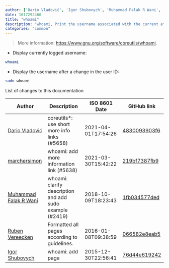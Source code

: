 ```yaml
---
author: ['Dario Vladović', 'Igor Shubovych', 'Muhammad Falak R Wani', 'marchersimon', 'Ruben Vereecken']
date: 1617292466
title: "whoami"
description: "whoami, Print the username associated with the current effective user ID."
categories: "common"
---
```

> More information: <https://www.gnu.org/software/coreutils/whoami>.

- Display currently logged username:

```bash
whoami
```

- Display the username after a change in the user ID:

```bash
sudo whoami
```
List of changes to this documentation


Author | Description | ISO 8601 Date | GitHub link
------|-----|-----|-----
[Dario Vladović](mailto:d.vladimyr@gmail.com) | coreutils*: use short more info links (#5658) | 2021-04-01T17:54:26 | [4830093903f6](https://github.com/tldr-pages/tldr/commit/4830093903f66ccf3ebbc2ecf477286e45edac59)
[marchersimon](mailto:50295997+marchersimon@users.noreply.github.com) | whoami: add more information link (#5638) | 2021-03-30T15:42:22 | [219bf7387fb9](https://github.com/tldr-pages/tldr/commit/219bf7387fb9d66adc4e0eeb3ed293584527a38a)
[Muhammad Falak R Wani](mailto:falakreyaz@gmail.com) | whoami: clarify description and add sudo example (#2419) | 2018-10-09T18:23:43 | [1fb034577ded](https://github.com/tldr-pages/tldr/commit/1fb034577dedfd2fe5f09f4e8c9cc6e9a61f3ad8)
[Ruben Vereecken](mailto:rubenvereecken@gmail.com) | Formatted all pages according to guidelines. | 2016-01-08T09:38:59 | [066582e8eab5](https://github.com/tldr-pages/tldr/commit/066582e8eab57bce9861cc8d379e158d61f1cc95)
[Igor Shubovych](mailto:igor.shubovych@gmail.com) | whoami: add page | 2015-12-30T22:56:41 | [76d44e619242](https://github.com/tldr-pages/tldr/commit/76d44e6192426ad6495c4645519bfb9845261600)

